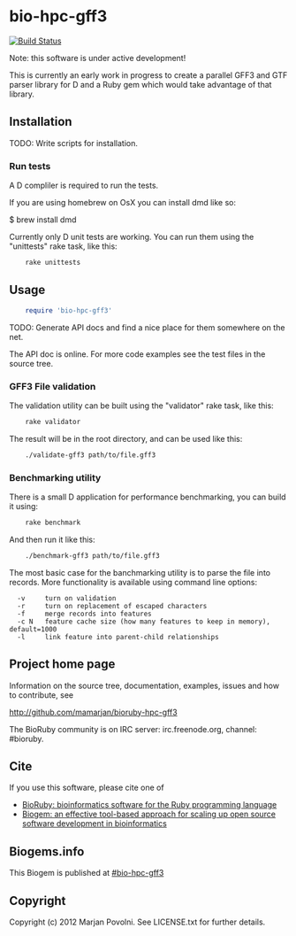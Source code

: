 # bio-hpc-gff3

[![Build Status](https://secure.travis-ci.org/mamarjan/bioruby-hpc-gff3.png)](http://travis-ci.org/mamarjan/bioruby-hpc-gff3)

Note: this software is under active development!

This is currently an early work in progress to create a parallel GFF3
and GTF parser library for D and a Ruby gem which would take advantage
of that library.

## Installation


TODO: Write scripts for installation.

### Run tests

A D compliler is required to run the tests.

If you are using homebrew on OsX you can install dmd like so:

$ brew install dmd


Currently only D unit tests are working. You can run them using the
"unittests" rake task, like this:

```sh
    rake unittests
```

## Usage

```ruby
    require 'bio-hpc-gff3'
```

TODO: Generate API docs and find a nice place for them somewhere on
the net.

The API doc is online. For more code examples see the test files in
the source tree.

### GFF3 File validation

The validation utility can be built using the "validator" rake task,
like this:

```sh
    rake validator
```

The result will be in the root directory, and can be used like this:

```sh
    ./validate-gff3 path/to/file.gff3
```

### Benchmarking utility

There is a small D application for performance benchmarking, you can
build it using:

```sh
    rake benchmark
```

And then run it like this:

```sh
    ./benchmark-gff3 path/to/file.gff3
```

The most basic case for the banchmarking utility is to parse the
file into records. More functionality is available using command
line options:

```
  -v     turn on validation
  -r     turn on replacement of escaped characters
  -f     merge records into features
  -c N   feature cache size (how many features to keep in memory), default=1000
  -l     link feature into parent-child relationships
```
        
## Project home page

Information on the source tree, documentation, examples, issues and
how to contribute, see

  http://github.com/mamarjan/bioruby-hpc-gff3

The BioRuby community is on IRC server: irc.freenode.org, channel: #bioruby.

## Cite

If you use this software, please cite one of
  
* [BioRuby: bioinformatics software for the Ruby programming language](http://dx.doi.org/10.1093/bioinformatics/btq475)
* [Biogem: an effective tool-based approach for scaling up open source software development in bioinformatics](http://dx.doi.org/10.1093/bioinformatics/bts080)

## Biogems.info

This Biogem is published at [#bio-hpc-gff3](http://biogems.info/index.html)

## Copyright

Copyright (c) 2012 Marjan Povolni. See LICENSE.txt for further details.

